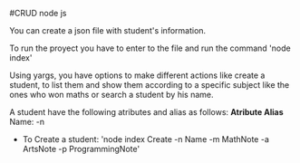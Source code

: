 #CRUD node js

You can create a json file with student's information.

To run the proyect you have to enter to the file and run the command 'node index'

Using yargs, you have options to make different actions like create a student, to list them and show them according to a specific subject like the ones who won maths or search a student by his name.

A student have the following atributes and alias as follows:
<strong>Atribute   Alias</strong>
Name:          -n

* To Create a student: 'node index Create -n Name -m MathNote -a ArtsNote -p ProgrammingNote'
